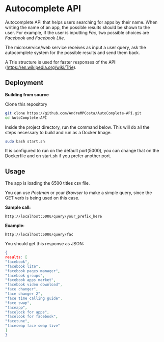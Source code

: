 # Autocomplete API

Autocomplete API that helps users searching for apps by
their name. When writing the name of an app, the possible results should be shown to
the user. For example, if the user is inputting *Fac*, two possible choices are
*Facebook* and *Facebook Lite*.

The microservice/web service receives as input a
user query, ask the autocomplete system for the possible results and send them back.

A Trie structure is used for faster responses of the API (https://en.wikipedia.org/wiki/Trie).


## Deployment

**Building from source**

Clone this repository
```bash
git clone https://github.com/AndreMPCosta/AutoComplete-API.git
cd AutoComplete-API
```

Inside the project directory, run the command below. This will do all the steps necessary to build and run as a Docker Image.
```bash
sudo bash start.sh
```

It is configured to run on the default port(5000), you can change that on the Dockerfile and on start.sh if you prefer another port.

## Usage
The app is loading the 6500 titles csv file. 

You can use *Postman* or your *Browser* to make a simple query, since the GET verb is being used on this case.

**Sample call:**
```
http://localhost:5000/query/your_prefix_here
```
**Example:**
```
http://localhost:5000/query/fac
```
You should get this response as JSON:
```json
{
results: [
"facebook",
"facebook lite",
"facebook pages manager",
"facebook groups",
"facebook apps market",
"facebook video download",
"face changer",
"face changer 2",
"face time calling guide",
"face swap",
"faceapp",
"facelock for apps",
"facelook for facebook",
"facetune",
"faceswap face swap live"
]
}
```
